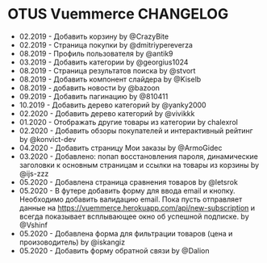 # OTUS Vuemmerce CHANGELOG

 - 02.2019 - Добавить корзину by @CrazyBite
 - 02.2019 - Страница покупки by @dmitriypereverza
 - 08.2019 - Профиль пользователя by @antik9
 - 03.2019 - Добавить категории by @georgius1024
 - 08.2019 - Страница результатов поиска by @stvort
 - 08.2019 - Добавить компонент слайдера by @Kiselb
 - 08.2019 - добавить новости by @bazoon
 - 09.2019 - Добавить пагинацию by @810411
 - 10.2019 - Добавить дерево категорий by @yanky2000
 - 02.2020 - Добавить дерево категорий by @vivikkk
 - 01.2020 - Отображать другие товары из категории by chalexrol
 - 02.2020 - Добавить обзоры покупателей и интерактивный рейтинг by @konvict-dev
 - 04.2020 - Добавить страницу Мои заказы by @ArmoGidec
 - 03.2020 - Добавлено: попап восстановления пароля, динамические заголовки к основным страницам и ссылки на товары из корзины by @ijs-zzz
 - 05.2020 - Добавлена страница сравнения товаров by @letsrok
 - 05.2020 - В футере добавить форму для ввода email и кнопку. Необходимо добавить валидацию email. Пока пусть отправляет данные на https://vuemmerce.herokuapp.com/api/new-subscription и всегда показывает всплывающее окно об успешной подписке. by @Vshinf
 - 05.2020 - Добавлена форма для фильтрации товаров (цена и произоводитель) by @iskangiz
 - 05.2020 - Добавить форму обратной связи by @Dalion
